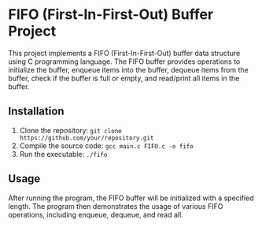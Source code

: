 # FIFO (First-In-First-Out) Buffer Project

This project implements a FIFO (First-In-First-Out) buffer data structure using C programming language. The FIFO buffer provides operations to initialize the buffer, enqueue items into the buffer, dequeue items from the buffer, check if the buffer is full or empty, and read/print all items in the buffer.

## Installation

1. Clone the repository: `git clone https://github.com/your/repository.git`
2. Compile the source code: `gcc main.c FIFO.c -o fifo`
3. Run the executable: `./fifo`

## Usage

After running the program, the FIFO buffer will be initialized with a specified length. The program then demonstrates the usage of various FIFO operations, including enqueue, dequeue, and read all.
